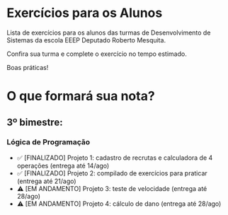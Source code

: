 # Exercícios para os Alunos
Lista de exercícios para os alunos das turmas de Desenvolvimento de Sistemas da escola EEEP Deputado Roberto Mesquita.

Confira sua turma e complete o exercício no tempo estimado.

Boas práticas!

# O que formará sua nota?
## 3º bimestre:
### Lógica de Programação

- ✅ [FINALIZADO] Projeto 1: cadastro de recrutas e calculadora de 4 operações (entrega até 14/ago)
- ✅ [FINALIZADO] Projeto 2: compilado de exercícios para praticar (entrega até 21/ago)
- ⚠️ [EM ANDAMENTO] Projeto 3: teste de velocidade (entrega até 28/ago)
- ⚠️ [EM ANDAMENTO] Projeto 4: cálculo de dano (entrega até 28/ago)
